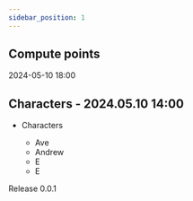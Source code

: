 ```yaml
---
sidebar_position: 1
---
```


## Compute points

2024-05-10 18:00


## Characters - 2024.05.10 14:00

- Characters

  - Ave
  - Andrew
  - E
  - E

Release 0.0.1

